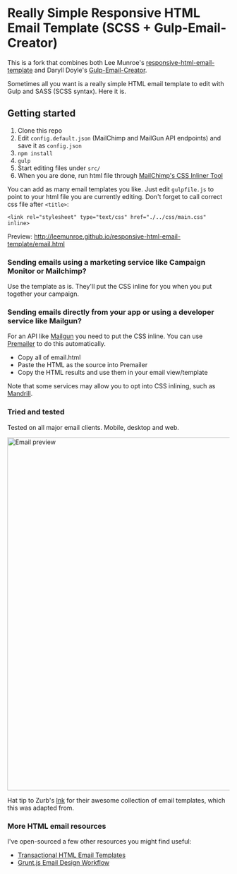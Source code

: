 # Really Simple Responsive HTML Email Template (SCSS + Gulp-Email-Creator)

This is a fork that combines both Lee Munroe's [responsive-html-email-template](https://github.com/leemunroe/responsive-html-email-template) and Daryll Doyle's [Gulp-Email-Creator](https://github.com/darylldoyle/Gulp-Email-Creator).

Sometimes all you want is a really simple HTML email template to edit with Gulp and SASS (SCSS syntax). Here it is.

## Getting started

1. Clone this repo
2. Edit `config.default.json` (MailChimp and MailGun API endpoints) and save it as `config.json`
3. `npm install`
4. `gulp`
5. Start editing files under `src/`
6. When you are done, run html file through [MailChimp's CSS Inliner Tool](http://templates.mailchimp.com/resources/inline-css/)

You can add as many email templates you like. Just edit `gulpfile.js` to point to your html file you are currently editing. Don't forget to call correct css file after `<title>`:

````
<link rel="stylesheet" type="text/css" href="./../css/main.css" inline>
````

Preview: http://leemunroe.github.io/responsive-html-email-template/email.html

### Sending emails using a marketing service like Campaign Monitor or Mailchimp?

Use the template as is. They'll put the CSS inline for you when you put together your campaign.


### Sending emails directly from your app or using a developer service like Mailgun?

For an API like [Mailgun](http://www.mailgun.com)  you need to put the CSS inline. You can use [Premailer](http://premailer.dialect.ca/) to do this automatically.

* Copy all of email.html
* Paste the HTML as the source into Premailer
* Copy the HTML results and use them in your email view/template

Note that some services may allow you to opt into CSS inlining, such as
[Mandrill](http://help.mandrill.com/entries/24460141-Does-Mandrill-inline-CSS-automatically-).

### Tried and tested

Tested on all major email clients. Mobile, desktop and web. 

<img src="http://i.imgur.com/TtYvCTr.jpg" alt="Email preview" width="800">

Hat tip to Zurb's [Ink](http://zurb.com/ink/) for their awesome collection of email templates, which this was adapted from.

### More HTML email resources

I've open-sourced a few other resources you might find useful:

* [Transactional HTML Email Templates](https://github.com/mailgun/transactional-email-templates)
* [Grunt.js Email Design Workflow](https://github.com/leemunroe/grunt-email-design)
